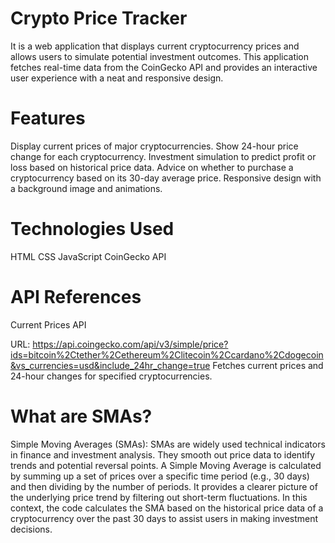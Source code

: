 # Crypto Price Tracker
It is a web application that displays current cryptocurrency prices and allows users to simulate potential investment outcomes. This application fetches real-time data from the CoinGecko API and provides an interactive user experience with a neat and responsive design.

# Features
 Display current prices of major cryptocurrencies.
 Show 24-hour price change for each cryptocurrency.
 Investment simulation to predict profit or loss based on historical price data.
 Advice on whether to purchase a cryptocurrency based on its 30-day average price.
 Responsive design with a background image and animations.

# Technologies Used
HTML
CSS
JavaScript
CoinGecko API

# API References
Current Prices API

URL: https://api.coingecko.com/api/v3/simple/price?ids=bitcoin%2Ctether%2Cethereum%2Clitecoin%2Ccardano%2Cdogecoin&vs_currencies=usd&include_24hr_change=true
Fetches current prices and 24-hour changes for specified cryptocurrencies.

# What are SMAs?
Simple Moving Averages (SMAs): SMAs are widely used technical indicators in finance and investment analysis. They smooth out price data to identify trends and potential reversal points. A Simple Moving Average is calculated by summing up a set of prices over a specific time period (e.g., 30 days) and then dividing by the number of periods. It provides a clearer picture of the underlying price trend by filtering out short-term fluctuations. In this context, the code calculates the SMA based on the historical price data of a cryptocurrency over the past 30 days to assist users in making investment decisions.

